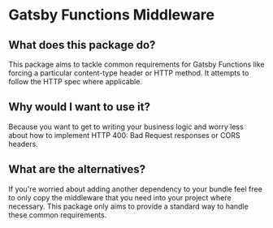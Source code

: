 # Gatsby Functions Middleware

## What does this package do?
This package aims to tackle common requirements for Gatsby Functions like forcing a particular content-type header or HTTP method. It attempts to follow the HTTP spec where applicable.

## Why would I want to use it?
Because you want to get to writing your business logic and worry less about how to implement HTTP 400: Bad Request responses or CORS headers. 

## What are the alternatives?
If you're worried about adding another dependency to your bundle feel free to only copy the middleware that you need into your project where necessary. This package only aims to provide a standard way to handle these common requirements.